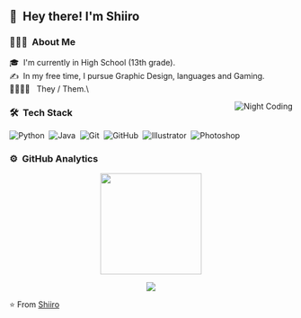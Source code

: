 ## 👋 &nbsp;Hey there! I'm Shiiro

### 👨🏻‍💻 &nbsp;About Me

🎓 &nbsp;I'm currently in High School (13th grade).\
✍️ &nbsp;In my free time, I pursue Graphic Design, languages and Gaming.\
🏳️‍🌈🏳️‍⚧️ &nbsp; They / Them.\

<img alt="Night Coding" src="https://i.imgur.com/6cNYH5C.gif" align="right"/>

### 🛠 &nbsp;Tech Stack

![Python](https://img.shields.io/badge/-Python-333333?style=flat&logo=python)&nbsp;
![Java](https://img.shields.io/badge/-Java-333333?style=flat&logo=Java&logoColor=FFA518)&nbsp;
![Git](https://img.shields.io/badge/-Git-333333?style=flat&logo=git)&nbsp;
![GitHub](https://img.shields.io/badge/-GitHub-333333?style=flat&logo=github)&nbsp;
![Illustrator](https://img.shields.io/badge/-Illustrator-333333?style=flat&logo=adobe-illustrator)&nbsp;
![Photoshop](https://img.shields.io/badge/-Photoshop-333333?style=flat&logo=adobe-photoshop)&nbsp;

### ⚙️ &nbsp;GitHub Analytics

<p align="center">
<a href="https://github.com/Shiiroqwq">
  <img height="180em" src="https://github-readme-stats-eight-theta.vercel.app/api?username=Shiiroqwq&show_icons=true&theme=tokyonight&include_all_commits=true&count_private=true" />
</a>
</p>

<p align="center">
<a href="https://egirl.systems"><img src="https://img.shields.io/badge/-egirl.systems-3423A6?style=flat-square&logo=Google-Chrome&logoColor=white"/></a>
</p>

⭐️ From [Shiiro](https://github.com/Shiiroqwq)
